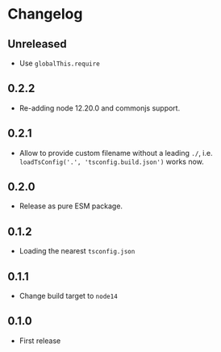 # Changelog

## Unreleased

- Use `globalThis.require`

## 0.2.2

- Re-adding node 12.20.0 and commonjs support.

## 0.2.1

- Allow to provide custom filename without a leading `./`, i.e. `loadTsConfig('.', 'tsconfig.build.json')` works now.

## 0.2.0

- Release as pure ESM package.

## 0.1.2

- Loading the nearest `tsconfig.json`

## 0.1.1

- Change build target to `node14`

## 0.1.0

- First release
